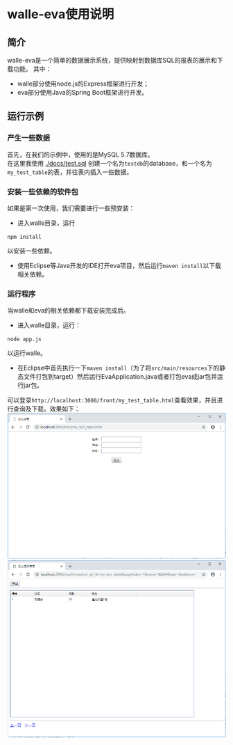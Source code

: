 # walle-eva使用说明

## 简介
walle-eva是一个简单的数据展示系统，提供映射到数据库SQL的报表的展示和下载功能。
其中：  
- walle部分使用node.js的Express框架进行开发；
- eva部分使用Java的Spring Boot框架进行开发。

## 运行示例
### 产生一些数据
首先，在我们的示例中，使用的是MySQL 5.7数据库。  
在这里我使用 [./docs/test.sql](./docs/test.sql) 创建一个名为`testdb`的database，和一个名为`my_test_table`的表，并往表内插入一些数据。  

### 安装一些依赖的软件包
如果是第一次使用，我们需要进行一些预安装：  
- 进入walle目录，运行
```
npm install
```
以安装一些依赖。
- 使用Eclipse等Java开发的IDE打开eva项目，然后运行`maven install`以下载相关依赖。

### 运行程序
当walle和eva的相关依赖都下载安装完成后。
- 进入walle目录，运行：  
```
node app.js
```
以运行walle。
- 在Eclipse中首先执行一下`maven install`（为了将`src/main/resources`下的静态文件打包到target）然后运行EvaApplication.java或者打包eva成jar包并运行jar包。

可以登录`http://localhost:3000/front/my_test_table.html`查看效果，并且进行查询及下载。效果如下：  
![](./docs/pic1.PNG)  
![](./docs/pic2.PNG)  

